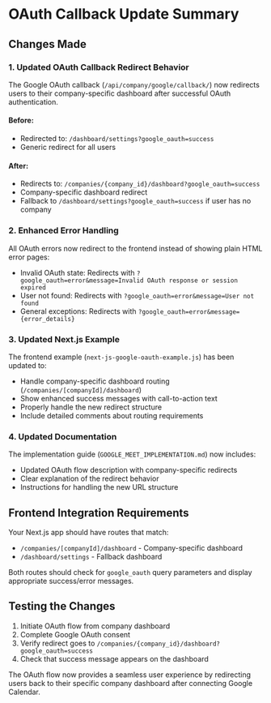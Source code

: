 # OAuth Callback Update Summary

## Changes Made

### 1. Updated OAuth Callback Redirect Behavior

The Google OAuth callback (`/api/company/google/callback/`) now redirects users to their company-specific dashboard after successful OAuth authentication.

#### Before:
- Redirected to: `/dashboard/settings?google_oauth=success`
- Generic redirect for all users

#### After:
- Redirects to: `/companies/{company_id}/dashboard?google_oauth=success`
- Company-specific dashboard redirect
- Fallback to `/dashboard/settings?google_oauth=success` if user has no company

### 2. Enhanced Error Handling

All OAuth errors now redirect to the frontend instead of showing plain HTML error pages:
- Invalid OAuth state: Redirects with `?google_oauth=error&message=Invalid OAuth response or session expired`
- User not found: Redirects with `?google_oauth=error&message=User not found`
- General exceptions: Redirects with `?google_oauth=error&message={error_details}`

### 3. Updated Next.js Example

The frontend example (`next-js-google-oauth-example.js`) has been updated to:
- Handle company-specific dashboard routing (`/companies/[companyId]/dashboard`)
- Show enhanced success messages with call-to-action text
- Properly handle the new redirect structure
- Include detailed comments about routing requirements

### 4. Updated Documentation

The implementation guide (`GOOGLE_MEET_IMPLEMENTATION.md`) now includes:
- Updated OAuth flow description with company-specific redirects
- Clear explanation of the redirect behavior
- Instructions for handling the new URL structure

## Frontend Integration Requirements

Your Next.js app should have routes that match:
- `/companies/[companyId]/dashboard` - Company-specific dashboard
- `/dashboard/settings` - Fallback dashboard

Both routes should check for `google_oauth` query parameters and display appropriate success/error messages.

## Testing the Changes

1. Initiate OAuth flow from company dashboard
2. Complete Google OAuth consent
3. Verify redirect goes to `/companies/{company_id}/dashboard?google_oauth=success`
4. Check that success message appears on the dashboard

The OAuth flow now provides a seamless user experience by redirecting users back to their specific company dashboard after connecting Google Calendar.
